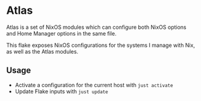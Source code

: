 # Atlas

Atlas is a set of NixOS modules which can configure both NixOS options and Home Manager options in the same file.

This flake exposes NixOS configurations for the systems I manage with Nix, as well as the Atlas modules.

## Usage

* Activate a configuration for the current host with `just activate`
* Update Flake inputs with `just update`
